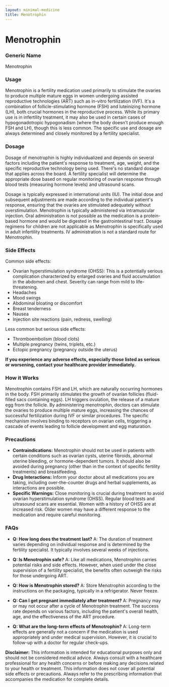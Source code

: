 ```yaml
---
layout: minimal-medicine
title: Menotrophin
---
```


# Menotrophin
### Generic Name
Menotrophin

### Usage
Menotrophin is a fertility medication used primarily to stimulate the ovaries to produce multiple mature eggs in women undergoing assisted reproductive technologies (ART) such as in-vitro fertilization (IVF).  It's a combination of follicle-stimulating hormone (FSH) and luteinizing hormone (LH),  both crucial hormones in the reproductive process.  While its primary use is in infertility treatment,  it may also be used in certain cases of hypogonadotropic hypogonadism (where the body doesn't produce enough FSH and LH), though this is less common.  The specific use and dosage are always determined and closely monitored by a fertility specialist.


### Dosage
Dosage of menotrophin is highly individualized and depends on several factors including the patient's response to treatment, age, weight, and the specific reproductive technology being used.  There's no standard dosage that applies across the board.  A fertility specialist will determine the appropriate dose based on regular monitoring of ovarian response through blood tests (measuring hormone levels) and ultrasound scans.

Dosage is typically expressed in international units (IU).  The initial dose and subsequent adjustments are made according to the individual patient's response, ensuring that the ovaries are stimulated adequately without overstimulation.  Menotrophin is typically administered via intramuscular injection. Oral administration is not possible as the medication is a protein-based hormone and would be digested in the gastrointestinal tract.  Dosage regimens for children are not applicable as Menotrophin is specifically used in adult infertility treatments. IV administration is not a standard route for Menotrophin.


### Side Effects
Common side effects:

* Ovarian hyperstimulation syndrome (OHSS): This is a potentially serious complication characterized by enlarged ovaries and fluid accumulation in the abdomen and chest.  Severity can range from mild to life-threatening.
* Headaches
* Mood swings
* Abdominal bloating or discomfort
* Breast tenderness
* Nausea
* Injection site reactions (pain, redness, swelling)


Less common but serious side effects:

* Thromboembolism (blood clots)
* Multiple pregnancy (twins, triplets, etc.)
* Ectopic pregnancy (pregnancy outside the uterus)


**If you experience any adverse effects, especially those listed as serious or worsening, contact your healthcare provider immediately.**


### How it Works
Menotrophin contains FSH and LH, which are naturally occurring hormones in the body. FSH primarily stimulates the growth of ovarian follicles (fluid-filled sacs containing eggs). LH triggers ovulation, the release of a mature egg from the follicle.  By administering menotrophin, doctors can stimulate the ovaries to produce multiple mature eggs, increasing the chances of successful fertilization during IVF or similar procedures.  The specific mechanism involves binding to receptors on ovarian cells, triggering a cascade of events leading to follicle development and egg maturation.


### Precautions
* **Contraindications:** Menotrophin should not be used in patients with certain conditions such as ovarian cysts, uterine fibroids, abnormal uterine bleeding, or hormone-dependent tumors.  It should also be avoided during pregnancy (other than in the context of specific fertility treatments) and breastfeeding.
* **Drug Interactions:**  Inform your doctor about all medications you are taking, including over-the-counter drugs and herbal supplements, as interactions are possible.
* **Specific Warnings:** Close monitoring is crucial during treatment to avoid ovarian hyperstimulation syndrome (OHSS). Regular blood tests and ultrasound scans are essential. Women with a history of OHSS are at increased risk.  Older women may have a different response to the medication and require careful monitoring.


### FAQs

* **Q: How long does the treatment last?** A: The duration of treatment varies depending on individual response and is determined by the fertility specialist. It typically involves several weeks of injections.

* **Q: Is Menotrophin safe?** A:  Like all medications, Menotrophin carries potential risks and side effects.  However, when used under the close supervision of a fertility specialist, the benefits often outweigh the risks for those undergoing ART.

* **Q: How is Menotrophin stored?** A: Store Menotrophin according to the instructions on the packaging, typically in a refrigerator.  Never freeze.

* **Q: Can I get pregnant immediately after treatment?** A: Pregnancy may or may not occur after a cycle of Menotrophin treatment. The success rate depends on various factors, including the patient's overall health, age, and the effectiveness of the ART procedure.

* **Q: What are the long-term effects of Menotrophin?** A:  Long-term effects are generally not a concern if the medication is used appropriately and under medical supervision. However, it is crucial to follow-up with a doctor for regular check-ups.

**Disclaimer:** This information is intended for educational purposes only and should not be considered medical advice. Always consult with a healthcare professional for any health concerns or before making any decisions related to your health or treatment.  This information does not cover all potential side effects or precautions.  Always refer to the prescribing information that accompanies the medication for complete details.
